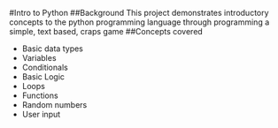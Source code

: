 #Intro to Python
##Background
This project demonstrates introductory concepts to the python programming language through programming a simple, text based, craps game
##Concepts covered
 - Basic data types
 - Variables
 - Conditionals
 - Basic Logic
 - Loops
 - Functions
 - Random numbers
 - User input
